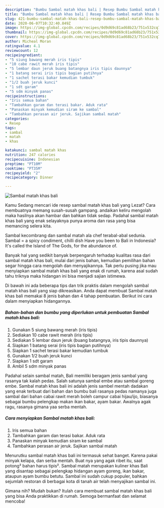 ```yaml
---
description: "Bumbu Sambal matah khas bali | Resep Bumbu Sambal matah khas bali Yang Bisa Manjain Lidah"
title: "Bumbu Sambal matah khas bali | Resep Bumbu Sambal matah khas bali Yang Bisa Manjain Lidah"
slug: 421-bumbu-sambal-matah-khas-bali-resep-bumbu-sambal-matah-khas-bali-yang-bisa-manjain-lidah
date: 2020-06-07T10:32:40.849Z
image: https://img-global.cpcdn.com/recipes/0d9d69c81ad68b23/751x532cq70/sambal-matah-khas-bali-foto-resep-utama.jpg
thumbnail: https://img-global.cpcdn.com/recipes/0d9d69c81ad68b23/751x532cq70/sambal-matah-khas-bali-foto-resep-utama.jpg
cover: https://img-global.cpcdn.com/recipes/0d9d69c81ad68b23/751x532cq70/sambal-matah-khas-bali-foto-resep-utama.jpg
author: Micheal Moran
ratingvalue: 4.1
reviewcount: 12
recipeingredient:
- "5 siung bawang merah iris tipis"
- "10 cabe rawit merah iris tipis"
- "5 lembar daun jeruk buang batangnya iris tipis daunnya"
- "1 batang serai iris tipis bagian putihnya"
- "1 sachet terasi bakar kemudian tumbuk"
- "1/2 buah jeruk kunci"
- "1 sdt garam"
- "5 sdm minyak panas"
recipeinstructions:
- "Iris semua bahan"
- "Tambahkan garam dan terasi bakar. Aduk rata"
- "Panaskan minyak kemudian siram ke sambal"
- "Tambahkan perasan air jeruk. Sajikan sambal matah"
categories:
- Resep
tags:
- sambal
- matah
- khas

katakunci: sambal matah khas 
nutrition: 247 calories
recipecuisine: Indonesian
preptime: "PT10M"
cooktime: "PT35M"
recipeyield: "2"
recipecategory: Dinner

---
```



![Sambal matah khas bali](https://img-global.cpcdn.com/recipes/0d9d69c81ad68b23/751x532cq70/sambal-matah-khas-bali-foto-resep-utama.jpg)

Kamu Sedang mencari ide resep sambal matah khas bali yang Lezat? Cara membuatnya memang susah-susah gampang. andaikan keliru mengolah maka hasilnya akan hambar dan bahkan tidak sedap. Padahal sambal matah khas bali yang enak selayaknya punya aroma dan rasa yang bisa memancing selera kita.

Sambal kecombrang dan sambal matah ala chef terabal-abal sedunia. Sambal = a spicy condiment, chilli dish Have you been to Bali in Indonesia? It&#39;s called the Island of The Gods, for the abundance of.

Banyak hal yang sedikit banyak berpengaruh terhadap kualitas rasa dari sambal matah khas bali, mulai dari jenis bahan, kemudian pemilihan bahan segar hingga cara mengolah dan menyajikannya. Tak perlu pusing jika mau menyiapkan sambal matah khas bali yang enak di rumah, karena asal sudah tahu triknya maka hidangan ini bisa menjadi sajian istimewa.


Di bawah ini ada beberapa tips dan trik praktis dalam mengolah sambal matah khas bali yang siap dikreasikan. Anda dapat membuat Sambal matah khas bali memakai 8 jenis bahan dan 4 tahap pembuatan. Berikut ini cara dalam menyiapkan hidangannya.

<!--inarticleads1-->

##### Bahan-bahan dan bumbu yang diperlukan untuk pembuatan Sambal matah khas bali:

1. Gunakan 5 siung bawang merah (iris tipis)
1. Sediakan 10 cabe rawit merah (iris tipis)
1. Sediakan 5 lembar daun jeruk (buang batangnya, iris tipis daunnya)
1. Siapkan 1 batang serai (iris tipis bagian putihnya)
1. Siapkan 1 sachet terasi bakar kemudian tumbuk
1. Gunakan 1/2 buah jeruk kunci
1. Siapkan 1 sdt garam
1. Ambil 5 sdm minyak panas


Padahal selain sambal matah, Bali memiliki beragam jenis sambal yang rasanya tak kalah pedas. Salah satunya sambal embe atau sambal goreng embe. Sambal matah khas bali ini adalah jenis sambel mentah dadakan yang enak terbuat dari bahan dan bumbu bali rasanya pedas namanya juga sambal dari bahan cabai rawit merah boleh campur cabai hijau/ijo, biasanya sebagai bumbu pelengkap makan ikan bakar, ayam bakar. Awalnya agak ragu, rasanya gimana yaa serba mentah. 

<!--inarticleads2-->

##### Cara menyiapkan Sambal matah khas bali:

1. Iris semua bahan
1. Tambahkan garam dan terasi bakar. Aduk rata
1. Panaskan minyak kemudian siram ke sambal
1. Tambahkan perasan air jeruk. Sajikan sambal matah


Menurutku sambal matah khas bali ini termasuk sehat banget. Karena pakai minyak kelapa, dan serba mentah. Buat nya yang agak ribet itu, saat potong² bahan harus tipis². Sambal matah merupakan kuliner khas Bali yang disantap sebagai pelengkap hidangan ayam goreng, ikan bakar, ataupun ayam bumbu betutu. Sambal ini sudah cukup populer, bahkan sejumlah restoran di berbagai kota di tanah air telah menyajikan sambal ini. 

Gimana nih? Mudah bukan? Itulah cara membuat sambal matah khas bali yang bisa Anda praktikkan di rumah. Semoga bermanfaat dan selamat mencoba!
